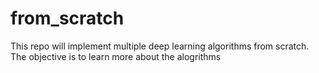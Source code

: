 # from_scratch
This repo will implement multiple deep learning algorithms from scratch. The objective is to learn more about the alogrithms
